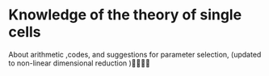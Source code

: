 # Knowledge of the theory of single cells

About arithmetic ,codes, and suggestions for parameter selection, (updated to non-linear dimensional reduction )🥸🥸🥸🥸